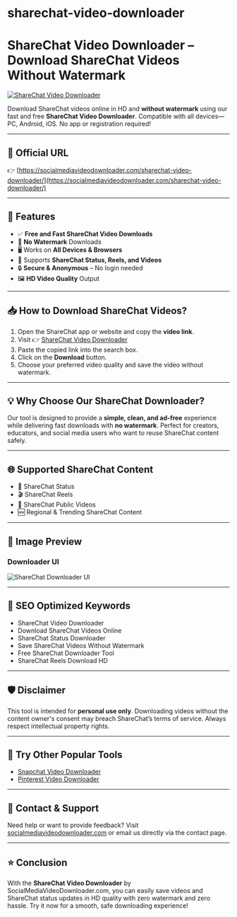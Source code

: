 # sharechat-video-downloader

# ShareChat Video Downloader – Download ShareChat Videos Without Watermark

[![ShareChat Video Downloader](https://socialmediavideodownloader.com/wp-content/uploads/2023/10/sharechat-video-downloader.jpg)](https://socialmediavideodownloader.com/sharechat-video-downloader/)

Download ShareChat videos online in HD and **without watermark** using our fast and free **ShareChat Video Downloader**. Compatible with all devices—PC, Android, iOS. No app or registration required!

---

## 🔗 Official URL

👉 [https://socialmediavideodownloader.com/sharechat-video-downloader/](https://socialmediavideodownloader.com/sharechat-video-downloader/)

---

## 🚀 Features

- ✅ **Free and Fast ShareChat Video Downloads**
- 🧼 **No Watermark** Downloads
- 🖥️ Works on **All Devices & Browsers**
- 🎥 Supports **ShareChat Status, Reels, and Videos**
- 🔒 **Secure & Anonymous** – No login needed
- 🖼️ **HD Video Quality** Output

---

## 📥 How to Download ShareChat Videos?

1. Open the ShareChat app or website and copy the **video link**.
2. Visit 👉 [ShareChat Video Downloader](https://socialmediavideodownloader.com/sharechat-video-downloader/)
3. Paste the copied link into the search box.
4. Click on the **Download** button.
5. Choose your preferred video quality and save the video without watermark.

---

## 💡 Why Choose Our ShareChat Downloader?

Our tool is designed to provide a **simple, clean, and ad-free** experience while delivering fast downloads with **no watermark**. Perfect for creators, educators, and social media users who want to reuse ShareChat content safely.

---

## 🌐 Supported ShareChat Content

- 📱 ShareChat Status
- 🎬 ShareChat Reels
- 👥 ShareChat Public Videos
- 🆕 Regional & Trending ShareChat Content

---

## 📸 Image Preview

### Downloader UI  
![ShareChat Downloader UI](https://socialmediavideodownloader.com/wp-content/uploads/2023/10/sharechat-download-tool-ui.jpg)

---

## 🔎 SEO Optimized Keywords

- ShareChat Video Downloader
- Download ShareChat Videos Online
- ShareChat Status Downloader
- Save ShareChat Videos Without Watermark
- Free ShareChat Downloader Tool
- ShareChat Reels Download HD

---

## 🛡️ Disclaimer

This tool is intended for **personal use only**. Downloading videos without the content owner's consent may breach ShareChat’s terms of service. Always respect intellectual property rights.

---

## 📣 Try Other Popular Tools

- [Snapchat Video Downloader](https://socialmediavideodownloader.com/snapchat-video-downloader/)
- [Pinterest Video Downloader](https://socialmediavideodownloader.com/pinterest-video-downloader/)

---

## 📧 Contact & Support

Need help or want to provide feedback? Visit [socialmediavideodownloader.com](https://socialmediavideodownloader.com) or email us directly via the contact page.

---

## ⭐ Conclusion

With the **ShareChat Video Downloader** by SocialMediaVideoDownloader.com, you can easily save videos and ShareChat status updates in HD quality with zero watermark and zero hassle. Try it now for a smooth, safe downloading experience!

